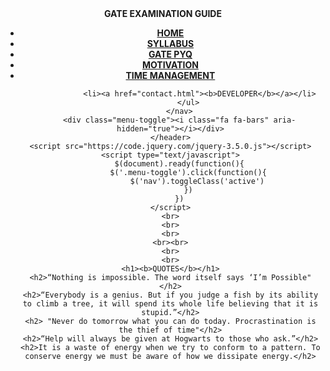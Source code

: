 <!doctype html>
<!DOCTYPE html>
<html>
<meta name="viewport" content="width=device-width,initial-scale=1.0">
<head>
	<title>GATE GUIDE</title>
	<link rel="stylesheet" type="text/css" href="project.css">
	<link href="<link href="https://stackpath.bootstrapcdn.com/font-awesome/4.7.0/css/font-awesome.min.css" rel="stylesheet">
</head>
<body>
	<header>
		<div class="logo"><b>GATE EXAMINATION GUIDE</b></div>
		<nav class="active">
			<ul>
				<li><a href="home.html"class="active"><b>HOME</b></a></li>
             	 <li><a href="syllabus.html"><b>SYLLABUS</b></a></li>
       			 <li><a href="https://pyq.ravindrababuravula.com/"><b>GATE PYQ</b></a></li> 
    			 <li><a href="MOTIVATION.html"><b>MOTIVATION</b></a></li>
    			 <li><a href="Time.html"><b>TIME MANAGEMENT</b></a></li>

    			 <li><a href="contact.html"><b>DEVELOPER</b></a></li>
			</ul>
		</nav>
		<div class="menu-toggle"><i class="fa fa-bars" aria-hidden="true"></i></div>
	</header>
	<script src="https://code.jquery.com/jquery-3.5.0.js"></script>
	<script type="text/javascript">
		$(document).ready(function(){
			$('.menu-toggle').click(function(){
				$('nav').toggleClass('active')
			})
		})
	</script>
	<br>
	<br>
	<br>
	<br><br>
	<br>
	<br>
	<h1><b>QUOTES</b></h1>
	<h2>“Nothing is impossible. The word itself says ‘I’m Possible"</h2>
	<h2>“Everybody is a genius. But if you judge a fish by its ability to climb a tree, it will spend its whole life believing that it is stupid.”</h2>
	<h2> "Never do tomorrow what you can do today. Procrastination is the thief of time"</h2>
	<h2>“Help will always be given at Hogwarts to those who ask.”</h2>
	<h2>It is a waste of energy when we try to conform to a pattern. To conserve energy we must be aware of how we dissipate energy.</h2>
</body>
</html>
